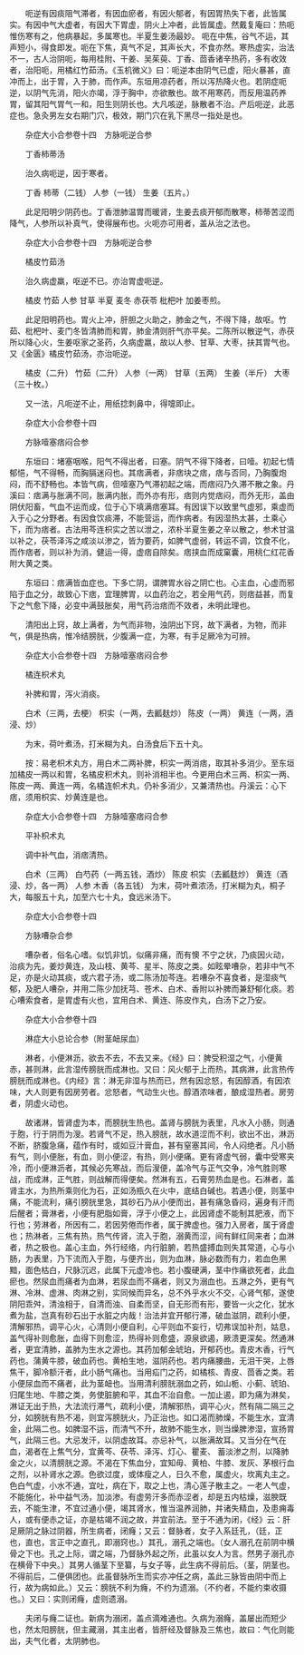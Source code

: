 <!-- { "loadSidebar": true } -->
　　呃逆有因痰阻气滞者，有因血瘀者，有因火郁者，有因胃热失下者，此皆属实。有因中气大虚者，有因大下胃虚，阴火上冲者，此皆属虚。然戴复庵曰：热呃惟伤寒有之，他病暴起，多属寒也。半夏生姜汤最妙。 呃在中焦，谷气不运，其声短小，得食即发。呃在下焦，真气不足，其声长大，不食亦然。寒热虚实，治法不一，古人治阴呃，每用桂附、干姜、吴茱萸、丁香、茴香诸辛热药，多有收效者，治阳呃，用橘红竹茹汤。《玉机微义》曰：呃逆本由阴气已虚，阳火暴甚，直冲而上，出于胃，入于肺，而作声。东垣用凉药者，所以泻热降火也。若阴症呃逆，以阴气先消，阳火亦竭，浮于胸中，亦欲散也。故不用寒药，而反用温药养胃，留其阳气胃气一和，阳生则阴长也。大凡咳逆，脉散者不治。产后呃逆，此恶症也。急灸男左女右期门穴，极效，期门穴在乳下黑尽一指处是也。

　　杂症大小合参卷十四　方脉呃逆合参

　　丁香柿蒂汤

　　治久病呃逆，因于寒者。

　　丁香 柿蒂（二钱） 人参（一钱） 生姜（五片。）

　　此足阳明少阴药也。丁香泄肺温胃而暖肾，生姜去痰开郁而散寒，柿蒂苦涩而降气，人参所以补真气，使得展布也。火呃亦可用者，盖从治之法也。

　　杂症大小合参卷十四　方脉呃逆合参

　　橘皮竹茹汤

　　治久病虚羸，呕逆不已。亦治胃虚呃逆。

　　橘皮 竹茹 人参 甘草 半夏 麦冬 赤茯苓 枇杷叶 加姜枣煎。

　　此足阳明药也。胃火上冲，肝胆之火助之，肺金之气，不得下降，故呕。竹茹、枇杷叶、麦门冬皆清肺而和胃，肺金清则肝气亦平矣。二陈所以散逆气，赤茯所以降心火，生姜呕家之圣药，久病虚羸，故以人参、甘草、大枣，扶其胃气也。又《金匮》橘皮竹茹汤，亦治呃逆。

　　橘皮（二升） 竹茹（二升） 人参（一两） 甘草（五两） 生姜（半斤） 大枣（三十枚。）

　　又一法，凡呃逆不止，用纸捻刺鼻中，得嚏即止。

　　杂症大小合参卷十四

　　方脉噎塞痞闷合参

　　东垣曰：堵塞咽喉，阳气不得出者，曰塞。阴气不得下降者，曰噎。初起七情郁悒，气不得畅，而胸膈迷闷也。其痞满者，非痞块之痞，痞与否同，乃胸腹炮闷，而不舒畅也。本皆气病，但噎塞乃气滞初起之端，而痞闷乃久滞不散之象。丹溪曰：痞满与胀满不同，胀满内胀，而外亦有形，痞则内觉痞闷，而外无形，盖由阴伏阳畜，气血不运而成，位于心下填满痞塞耳。有因误下以致里气虚邪，乘虚而入于心之分野者。有因食饮痰滞，不能营运，而作病者。有因湿热太甚，土乘心下，而为痞者。古法用芩连枳实之苦以泄之，浓朴半夏生姜之辛以散之，参术甘温以补之，茯苓泽泻之咸淡以渗之，皆为要药，如脾气虚弱，转运不调，饮食不化，而作痞者，则以补为消，健运一得，虚痞自除矣。痞挟血而成窠囊，用桃仁红花香附大黄之类。

　　东垣曰：痞满皆血症也。下多亡阴，谓脾胃水谷之阴亡也。心主血，心虚而邪陷于血之分，故致心下痞，宜理脾胃，以血药治之，若全用气药，则痞益甚，而复下之气愈下降，必变中满鼓胀矣，用气药治痞而不效者，未明此理也。

　　清阳出上窍，故上满者，为气而非物，浊阴出下窍，故下满者，为物，而非气，俱是热病，惟冷结膀胱，少腹满一症，为寒，有手足厥冷为可辨。

　　杂症大小合参卷十四　方脉噎塞痞闷合参

　　橘连枳术丸

　　补脾和胃，泻火消痰。

　　白术（三两，去梗） 枳实（一两，去瓤麸炒） 陈皮（一两） 黄连（一两，酒浸、炒）

　　为末，荷叶煮汤，打米糊为丸，白汤食后下五十丸。

　　按：易老枳术丸方，用白术二两补脾，枳实一两消痞，取其补多消少。至东垣加橘皮一两以和胃，名橘皮积术丸，则补消相半也。今更用白术三两、枳实一两、陈皮一两、黄连一两，名橘连帜术丸，仍补多消少，又兼清热也。丹溪云：心下痞，须用枳实、炒黄连是也。

　　杂症大小合参卷十四　方脉噎塞痞闷合参

　　平补枳术丸

　　调中补气血，消痞清热。

　　白术（三两） 白芍药（一两五钱，酒炒） 陈皮 枳实（去瓤麸炒） 黄连（酒浸、炒，各一两） 人参 木香（各五钱） 为末，荷叶煮浓汤，打米糊为丸，桐子大，每服五十丸，加至六七十丸，食远米汤下。

　　杂症大小合参卷十四

　　方脉嘈杂合参

　　嘈杂者，俗名心嗜。似饥非饥，似痛非痛，而有懊 不宁之状，乃痰因火动，治痰为先，姜炒黄连，及山枝、黄芩、星半、陈皮之类。如眩晕嘈杂，若非中气不足，亦是火动其痰，或六君子汤，或二陈汤加芩连。若嘈杂不喜食者，是湿痰气郁，及肥人嘈杂，并用二陈少加抚芎、苍术、白术、香附以补脾而兼舒郁化痰。若心嘈索食者，是胃虚有火也，宜用白术、黄连、陈皮作丸，白汤下之乃安。

　　杂症大小合参卷十四

　　淋症大小总论合参（附茎衄尿血）

　　淋者，小便淋沥，欲去不去，不去又来。《经》曰：脾受积湿之气，小便黄赤，甚则淋，此言湿传膀胱而成淋也。又曰：风火郁于上而热，其病淋，此言热传膀胱而成淋也。《内经》言：淋无非湿与热而已，然有因忿怒，有因醇酒，有因浓味，大人则更有因房劳者。忿怒者，气动生火也。醇酒浓味者，酿成湿热者。房劳者，阴虚火动也。

　　故诸淋，皆肾虚为本，而膀胱生热也。盖肾与膀胱为表里，凡水入小肠，则通于胞，行于阴而为溲。若肾气不足，热入膀胱，故水道涩而不利，欲出不出，淋沥不断，脐腹急痛，蕴作有时，或如豆汁膏血，甚有窒塞其间，令人闷绝者。凡小肠有气，则小便胀，有血，则小便涩，有热，则小便痛。更有肾虚气弱，囊中受寒夹冷，而小便淋沥者，其候必先寒战，而后溲便，盖冷气与正气交争，冷气胜则寒战，而成淋，正气胜，则战解而得便矣。然淋有五，石膏劳热血是也。石淋者，盖肾主水，为热所乘则化为石，正如汤瓶久在火中，底结白碱也。若遇小便，则茎中痛，不能流利，痛引膀胱里急，其砂石乃从小便而出，甚有痛急昏闷，遍身有汗而后醒者；膏淋者，小便有肥脂如膏，浮于小便之上，此因肾虚不能制其肥液，而下行也；劳淋者，所因有二，若因劳倦而作者，属于脾虚也。强力入房者，属于肾虚也；热淋者，三焦有热，热气传肾，流入于胞，溺黄而涩，间有鲜红同来者；血淋者，热之极也。盖心主血，外行经络，内行脏腑，若热盛搏血则失其常道，心与小肠，为表里，乃下流而入于胞，与便齐出，则为血淋，脉必数而有力，若血色黑黯，面色枯白，尺脉沉迟，此属下元虚冷也。若小腹硬满，茎中作痛欲死者，此血瘀也。然尿血而痛者为血淋，若尿血而不痛者，则又为溺血也。五淋之外，更有气淋、冷淋、虚淋、肉淋之别，实同候而异名，总不外乎水火不交，心肾气郁，遂使阴阳乖舛，清浊相于，自清而浊、自柔而坚，自无形而有形，要皆一火之化，犹水煮为盐，岂真有砂石出于水脏之内哉！治法并宜开郁行滞，破血滋阴，疏利小便，清解邪热，调平心火，心清则小便自利，心平则血不妄行，切弗误加补剂，姑息，盖气得补则愈胀，血得下则愈涩，热得补则愈盛，源泉欲遏，厥溃更深矣。然通淋者，更宜清肺，盖肺为生水之源也。其药加郁金琥珀，开郁药也。青皮木香，行气药也。蒲黄牛膝，破血药也。黄柏生地，滋阴药也。若内痛腰曲，无泪干哭，上唇焦干，脚冷额汗者，此小肠气痛也。当用疝门之药，如橘核、青皮、茴香之类。若小便尿血而不痛者，此为茎衄也。当用清利膀胱溺血之药，如山栀、小蓟、琥珀、归尾生地、牛膝之类，务使脏腑和平，其血不治自愈。一加止遏，即为痛为淋矣，淋证无出于热，大法流行滞气，疏利小便，清解邪热，调平心火，然有隔二隔三之分，如膀胱有热不渴，则宜泻膀胱火，乃正治也。如口渴而肺燥，不能生水，宜清金，此隔二也。如脾湿不运，而清气不升，故肺不能生水，则当燥脾渗湿，宣扬胃气，此隔三也。大忌发汗，以阴虚故耳。亦忌补气，以胀满故耳。又当分在气在血，渴者在上焦气分，宜黄芩、茯苓、泽泻、灯心、瞿麦、 蓄淡渗之剂，以降肺金之火，以清膀胱之源。不渴在下焦血分，宜知毋、黄柏、牛膝、发灰、茅根行血之剂，以补肾水之源。色欲过度，或体瘦之人，日久不愈，属虚火，坎离丸主之。色白气虚，小水不通，宜吐，病在下，取之上也，清心莲子散主之。一老人气虚，不能施化，补中益气汤，加淡渗。有虚劳汗多而赤涩者，却是五内枯燥，滋腴既去，不能生津，不宜过通小便，竭其肾水，惟当温养润肺，并诸失精血，及患痈毒人，或有便赤之证，亦是枯竭不润之故，并宜前法。至于不通为闭，《经》云：肝足厥阴之脉过阴器，所生病者，闭癃；又云：督脉者，女子入系廷孔，（廷，正也，直也，言正中之直孔，即溺窍也。）其孔，溺孔之端也。（女人溺孔在前阴中横骨之下也。孔之上际，谓之端，乃督脉外起之所，此虽以女人为言。然男子溺孔亦在横骨下中央。）其男人循茎下至纂，与女子等，此生病不得前后。（茎，阴茎也。不得前后，二便俱团也。此虽督脉所生而实亦冲任之病，盖此三脉皆由阴中而上行，故为病如此。）又云：膀胱不利为癃，不约为遗溺。（不约者，不能约束收摄也。）又曰：实则闭癃，虚则遗溺。

　　夫闭与癃二证也。新病为溺闭，盖点滴难通也。久病为溺癃，盖屡出而短少也，然太阳膀胱，但主藏溺，其主出者，皆肝经及督脉及三焦也，故曰：气化则能出，夫气化者，太阴肺也。

